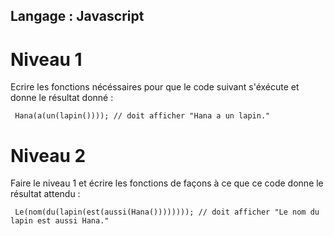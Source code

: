 ## Langage : Javascript

# Niveau 1

Ecrire les fonctions nécéssaires pour que le code suivant s'éxécute et donne le résultat donné :

``` Hana(a(un(lapin()))); // doit afficher "Hana a un lapin."``` 

# Niveau 2

Faire le niveau 1 et écrire les fonctions de façons à ce que ce code donne le résultat attendu :

``` Le(nom(du(lapin(est(aussi(Hana()))))))); // doit afficher "Le nom du lapin est aussi Hana."``` 
